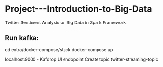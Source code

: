# Project---Introduction-to-Big-Data
 Twitter Sentiment Analysis on Big Data in Spark Framework


## Run kafka:
cd extra/docker-compose/stack
docker-compose up

localhost:9000 - Kafdrop UI endopoint
Create topic twitter-streaming-topic
